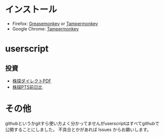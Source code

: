 # インストール
- Firefox: [Greasemonkey](https://addons.mozilla.org/ja/firefox/addon/greasemonkey/) or [Tampermonkey](https://addons.mozilla.org/ja/firefox/addon/tampermonkey/)
- Google Chrome: [Tampermonkey](https://chrome.google.com/webstore/detail/tampermonkey/dhdgffkkebhmkfjojejmpbldmpobfkfo?hl=ja)

# userscript
## 投資
- [株探ダイレクトPDF](https://raw.githubusercontent.com/usagi2/userscript/master/kabu/kabutan_direct_pdf.user.js)
- [株探PTS前日比](https://raw.githubusercontent.com/usagi2/userscript/master/kabu/kabutan_pts_previous_days_comparison.user.js)

# その他
githubというかgitすら使い方よく分かってませんがuserscriptはすべてgithubで公開することにしました。
不具合とかがあれば Issues からお願いします。
